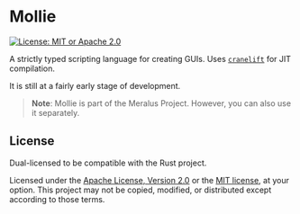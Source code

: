 # Mollie

[![License: MIT or Apache 2.0](https://img.shields.io/badge/License-MIT_or_Apache_2.0-634f7d.svg?style=for-the-badge)](LICENSE-APACHE)

A strictly typed scripting language for creating GUIs. Uses [`cranelift`](https://github.com/bytecodealliance/wasmtime/tree/main/cranelift) for JIT compilation.

It is still at a fairly early stage of development.

> **Note**: Mollie is part of the Meralus Project. However, you can also use it separately.

## License

Dual-licensed to be compatible with the Rust project.

Licensed under the [Apache License, Version 2.0](http://www.apache.org/licenses/LICENSE-2.0) or the [MIT license](http://opensource.org/licenses/MIT), at your option. This project may not be copied, modified, or distributed except according to those terms.
